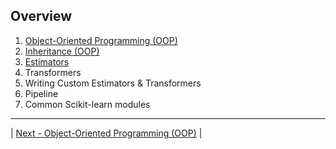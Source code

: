 ## Overview
1. [Object-Oriented Programming (OOP)](./object-oriented-programming.md "Object-Oriented Programming (OOP)")
2. [Inheritance (OOP)](./inheritance.md "Inheritance (OOP)")
3. [Estimators](./estimators "Estimators")
4. Transformers
5. Writing Custom Estimators & Transformers
6. Pipeline
7. Common Scikit-learn modules

---
| [Next - Object-Oriented Programming (OOP)](./object-oriented-programming.md "Object-Oriented Programming (OOP)")   |

